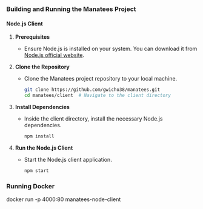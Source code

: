 ### Building and Running the Manatees Project

#### Node.js Client

1. **Prerequisites**
   - Ensure Node.js is installed on your system. You can download it from [Node.js official website](https://nodejs.org/).

2. **Clone the Repository**
   - Clone the Manatees project repository to your local machine.
     ```bash
     git clone https://github.com/gwicho38/manatees.git
     cd manatees/client  # Navigate to the client directory
     ```

3. **Install Dependencies**
   - Inside the client directory, install the necessary Node.js dependencies.
     ```bash
     npm install
     ```

4. **Run the Node.js Client**
   - Start the Node.js client application.
     ```bash
     npm start
     ```

### Running Docker

docker run -p 4000:80 manatees-node-client
